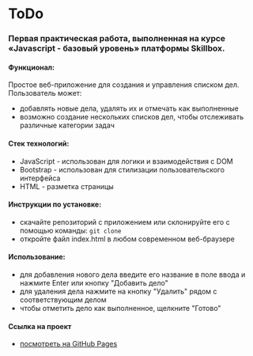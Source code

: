 # ToDo
### Первая практическая работа, выполненная на курсе «Javascript - базовый уровень» платформы Skillbox.


#### Функционал:
Простое веб-приложение для создания и управления списком дел. Пользователь может:
* добавлять новые дела, удалять их и отмечать как выполненные
* возможно создание нескольких списков дел, чтобы отслеживать различные категории задач

#### Стек технологий:
* JavaScript - использован для логики и взаимодействия с DOM
* Bootstrap - использован для стилизации пользовательского интерфейса
* HTML - разметка страницы

#### Инструкции по установке:
* cкачайте репозиторий с приложением или склонируйте его с помощью команды: `git clone`
* oткройте файл index.html в любом современном веб-браузере

#### Использование:
* для добавления нового дела введите его название в поле ввода и нажмите Enter или кнопку "Добавить дело"
* для удаления дела нажмите на кнопку "Удалить" рядом с соответствующим делом
* чтобы отметить дело как выполненное, щелкните "Готово"

#### Ссылка на проект
* [посмотреть на GitHub Pages](https://mashamoreva.github.io/todo/)
